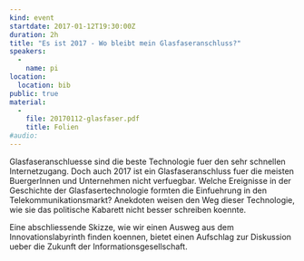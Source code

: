```yaml
---
kind: event
startdate: 2017-01-12T19:30:00Z
duration: 2h
title: "Es ist 2017 - Wo bleibt mein Glasfaseranschluss?"
speakers:
  -
    name: pi
location:
  location: bib
public: true
material:
  -
    file: 20170112-glasfaser.pdf
    title: Folien
#audio:
---
```

Glasfaseranschluesse sind die beste Technologie fuer den sehr schnellen Internetzugang.
Doch auch 2017 ist ein Glasfaseranschluss fuer die meisten BuergerInnen und Unternehmen nicht verfuegbar.
Welche Ereignisse in der Geschichte der Glasfasertechnologie formten die Einfuehrung in den Telekommunikationsmarkt?
Anekdoten weisen den Weg dieser Technologie, wie sie das politische Kabarett nicht besser schreiben koennte.

Eine abschliessende Skizze, wie wir einen Ausweg aus dem Innovationslabyrinth finden koennen, bietet einen Aufschlag zur Diskussion ueber die Zukunft der Informationsgesellschaft.
